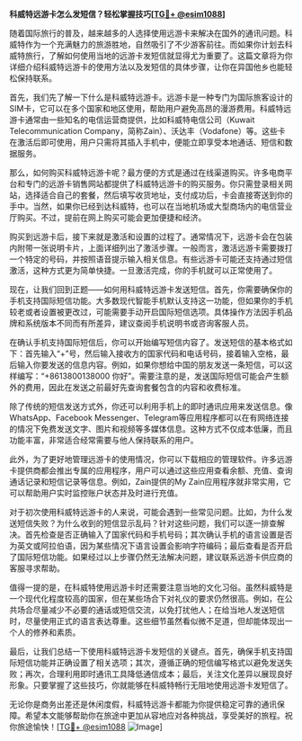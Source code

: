 **科威特远游卡怎么发短信？轻松掌握技巧[[TG💪+ @esim1088](https://t.me/s/esim1088)]**

随着国际旅行的普及，越来越多的人选择使用远游卡来解决在国外的通讯问题。科威特作为一个充满魅力的旅游胜地，自然吸引了不少游客前往。而如果你计划去科威特旅行，了解如何使用当地的远游卡发短信就显得尤为重要了。这篇文章将为你详细介绍科威特远游卡的使用方法以及发短信的具体步骤，让你在异国他乡也能轻松保持联系。

首先，我们先了解一下什么是科威特远游卡。远游卡是一种专门为国际旅客设计的SIM卡，它可以在多个国家和地区使用，帮助用户避免高昂的漫游费用。科威特远游卡通常由一些知名的电信运营商提供，比如科威特电信公司（Kuwait Telecommunication Company，简称Zain）、沃达丰（Vodafone）等。这些卡在激活后即可使用，用户只需将其插入手机中，便能立即享受本地通话、短信和数据服务。

那么，如何购买科威特远游卡呢？最方便的方式是通过在线渠道购买。许多电商平台和专门的远游卡销售网站都提供了科威特远游卡的购买服务。你只需登录相关网站，选择适合自己的套餐，然后填写收货地址，支付成功后，卡会直接寄送到你的手中。当然，如果你已经到达科威特，也可以在当地机场或大型商场内的电信营业厅购买。不过，提前在网上购买可能会更加便捷和经济。

购买到远游卡后，接下来就是激活和设置的过程了。通常情况下，远游卡会在包装内附带一张说明卡片，上面详细列出了激活步骤。一般而言，激活远游卡需要拨打一个特定的号码，并按照语音提示输入相关信息。有些远游卡可能还支持通过短信激活，这种方式更为简单快捷。一旦激活完成，你的手机就可以正常使用了。

现在，让我们回到正题——如何用科威特远游卡发送短信。首先，你需要确保你的手机支持国际短信功能。大多数现代智能手机默认支持这一功能，但如果你的手机较老或者设置被更改过，可能需要手动开启国际短信选项。具体操作方法因手机品牌和系统版本不同而有所差异，建议查阅手机说明书或咨询客服人员。

在确认手机支持国际短信后，你可以开始编写短信内容了。发送短信的基本格式如下：首先输入“+”号，然后输入接收方的国家代码和电话号码，接着输入空格，最后输入你要发送的信息内容。例如，如果你想给中国的朋友发送一条短信，可以这样编写：“+8613800138000 你好”。需要注意的是，发送国际短信可能会产生额外的费用，因此在发送之前最好先查询套餐包含的内容和收费标准。

除了传统的短信发送方式外，你还可以利用手机上的即时通讯应用来发送信息。像WhatsApp、Facebook Messenger、Telegram等应用程序都可以在有网络连接的情况下免费发送文字、图片和视频等多媒体信息。这种方式不仅成本低廉，而且功能丰富，非常适合经常需要与他人保持联系的用户。

此外，为了更好地管理远游卡的使用情况，你可以下载相应的管理软件。许多远游卡提供商都会推出专属的应用程序，用户可以通过这些应用查看余额、充值、查询通话记录和短信记录等信息。例如，Zain提供的My Zain应用程序就非常实用，它可以帮助用户实时监控账户状态并及时进行充值。

对于初次使用科威特远游卡的人来说，可能会遇到一些常见问题。比如，为什么发送短信失败？为什么收到的短信显示乱码？针对这些问题，我们可以逐一排查解决。首先检查是否正确输入了国家代码和手机号码；其次确认手机的语言设置是否为英文或阿拉伯语，因为某些情况下语言设置会影响字符编码；最后查看是否开启了国际短信功能。如果经过以上步骤仍然无法解决问题，建议联系远游卡供应商的客服寻求帮助。

值得一提的是，在科威特使用远游卡时还需要注意当地的文化习俗。虽然科威特是一个现代化程度较高的国家，但在某些场合下对礼仪的要求仍然很高。例如，在公共场合尽量减少不必要的通话或短信交流，以免打扰他人；在给当地人发送短信时，尽量使用正式的语言表达尊重。这些细节虽然看似微不足道，但却能体现出一个人的修养和素质。

最后，让我们总结一下使用科威特远游卡发短信的关键点。首先，确保手机支持国际短信功能并正确设置了相关选项；其次，遵循正确的短信编写格式以避免发送失败；再次，合理利用即时通讯工具降低通信成本；最后，关注文化差异以展现良好形象。只要掌握了这些技巧，你就能够在科威特畅行无阻地使用远游卡发短信了。

无论你是商务出差还是休闲度假，科威特远游卡都能为你提供稳定可靠的通讯保障。希望本文能够帮助你在旅途中更加从容地应对各种挑战，享受美好的旅程。祝你旅途愉快！[[TG💪+ @esim1088](https://t.me/s/esim1088) ![Image](https://i.postimg.cc/4NQfJmqS/Snipaste-2025-05-13-00-14-12.png)]